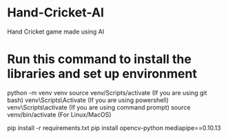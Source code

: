 # Hand-Cricket-AI
Hand Cricket game made using AI  

# Run this command to install the libraries and set up environment
python -m venv venv
source venv/Scripts/activate (If you are using git bash)
venv\Scripts\Activate (If you are using powershell)
venv\Scripts\activate (If you are using command prompt)
source venv/bin/activate (For Linux/MacOS)

pip install -r requirements.txt
pip install opencv-python mediapipe==0.10.13